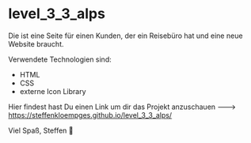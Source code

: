 # level_3_3_alps

Die ist eine Seite für einen Kunden, der ein Reisebüro hat und eine neue Website braucht.

Verwendete Technologien sind:

- HTML
- CSS
- externe Icon Library

Hier findest hast Du einen Link um dir das Projekt anzuschauen ---> https://steffenkloempges.github.io/level_3_3_alps/

Viel Spaß,
Steffen 🖖
